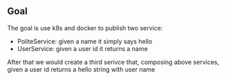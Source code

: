 ## Goal
 The goal is use k8s and docker to publish two service:
 + PoliteService: given a name it simply says hello 
 + UserService: given a user id it returns a name

 After that we would create a third serivce that, composing above services, given a user id returns a hello string with user name
